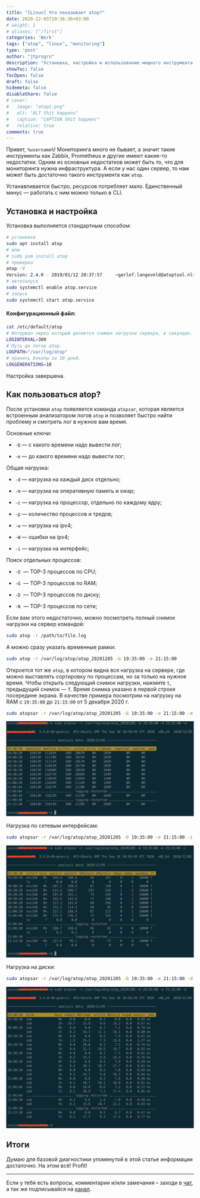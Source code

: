 ```yaml
---
title: "[Linux] Что показывает atop?"
date: 2020-12-05T19:36:36+03:00
# weight: 1
# aliases: ["/first"]
categories: 'Work'
tags: ["atop", "linux", "monitoring"]
type: 'post'
author: "jtprogru"
description: "Установка, настройка и использование мощного инструмента анализа нагрузки и производительности сервера"
showToc: false
TocOpen: false
draft: false
hidemeta: false
disableShare: false
# cover:
#   image: "atop1.png"
#   alt: "ALT Shit happens"
#   caption: "CAPTION Shit happens"
#   relative: true
comments: true
---
```


Привет, `%username%`! Мониторинга много не бывает, а значит такие инструменты как Zabbix, Prometheus и другие имеют какие-то недостатки. Одним из основных недостатков может быть то, что для мониторинга нужна инфраструктура. А если у нас один сервер, то нам может быть достаточно такого инструмента как `atop`. 

Устанавливается быстро, ресурсов потребляет мало. Единственный минус — работать с ним можно только в CLI.

## Установка и настройка

Установка выполняется стандартным способом:

```bash
# установка
sudo apt install atop
# или
# sudo yum install atop
# проверка
atop -V
Version: 2.4.0 - 2019/01/12 20:37:57     <gerlof.langeveld@atoptool.nl>
# автозапуск
sudo systemctl enable atop.service
# запуск
sudo systemctl start atop.service
```

#### Конфигурационный файл:

```bash
cat /etc/default/atop
# Интервал через который делается снимок нагрузки сервера, в секундах.
LOGINTERVAL=300
# Путь до логов atop.
LOGPATH="/var/log/atop"
# хранить бэкапы за 10 дней.
LOGGENERATIONS=10
```

Настройка завершена. 

## Как пользоваться atop?

После установки `atop` появляется команда `atopsar`, которая является встроенным анализатором логов `atop` и  позволяет быстро найти проблему и смотреть лог в нужное вам время. 

Основные ключи:

- `-b` — с какого времени надо вывести лог;

- `-e` — до какого времени надо вывести лог;

Общая нагрузка:

- `-d` — нагрузка на каждый диск отдельно;

- `-m` — нагрузка на оперативную память и swap;

- `-с` — нагрузка на процессор, отдельно по каждому ядру;

- `-p` — количество процессов и тредов;

- `-w` — нагрузка на ipv4;

- `-W` — ошибки на ipv4;

- `-i` — нагрузка на интерфейс;

Поиск отдельных процессов:

- `-O`  — TOP-3 процессов по CPU;

- `-G`  — TOP-3 процессов по RAM;

- `-D`  — TOP-3 процессов по диску;

- `-N`  — TOP-3 процессов по сети;

Если вам этого недостаточно, можно посмотреть полный снимок нагрузки на сервер командой:

```bash
sudo atop -r /path/to/file.log
```

А можно сразу указать временные рамки:

```bash
sudo atop -r /var/log/atop/atop_20201205 -b 19:35:00 -e 21:15:00
```

Откроется тот же `atop`, в котором видна вся нагрузка на сервере, где можно выставлять сортировку по процессам, но за только на нужное время. Чтобы открыть следующий снимок нагрузки, нажмите `t`, предыдущий снимок — `T`. Время снимка указано в первой строке посередине экрана. В качестве примера посмотрим на нагрузку на RAM с `19:35:00` до `21:15:00` от 5 декабря 2020 г.

```bash
sudo atopsar -r /var/log/atop/atop_20201205 -b 19:35:00 -e 21:15:00 -m
```

![Нагрузка на RAM](atop1.png)

Нагрузка по сетевым интерфейсам:

```bash
sudo atopsar -r /var/log/atop/atop_20201205 -b 19:35:00 -e 21:15:00 -i
```

![Нагрузка по сетевым интерфейсам](atop3.png)

Нагрузка на диски:

```bash
sudo atopsar -r /var/log/atop/atop_20201205 -b 19:35:00 -e 21:15:00 -d
```

![Нагрузка на диски](atop2.png)

## Итоги

Думаю для базовой диагностики упомянутой в этой статье информации достаточно. На этом всё! Profit!

---
Если у тебя есть вопросы, комментарии и/или замечания – заходи в [чат](https://t.me/jtprogru_chat), а так же подписывайся на [канал](https://t.me/jtprogru_channel).
